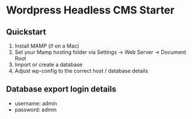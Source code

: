 # Wordpress Headless CMS Starter

## Quickstart

1. Install MAMP (if on a Mac)
  1. Set your Mamp hosting folder via Settings -> Web Server -> Document Root
1. Import or create a database
1. Adjust wp-config to the correct host / database details

## Database export login details

* username: admin
* password: admin
